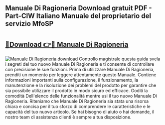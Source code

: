 ## Manuale Di Ragioneria Download gratuit PDF - Part-ClW Italiano Manuale del proprietario del servizio MfoSP

# <h2><a href="http://df9jqff.blite.top/?on=Manuale+Di+Ragioneria">🔗Download 👉🔴 Manuale Di Ragioneria</a></h2>

[![Manuale Di Ragioneria download](https://i.imgur.com/lujVjoI.png)](http://df9jqff.blite.top/?on=Manuale+Di+Ragioneria)
Controllo magistrale questa guida svela i segreti del tuo nuovo Manuale Di Ragioneria e ti consente di controllare con precisione le sue funzioni. Prima di utilizzare Manuale Di Ragioneria, prenditi un momento per leggere attentamente questo Manuale. Contiene informazioni importanti sulla configurazione, il funzionamento, la manutenzione e la risoluzione dei problemi del prodotto per garantire che sia possibile utilizzare il prodotto in modo sicuro ed efficace. Goditi la comodità Dell'elenco delle funzionalità mentre usi il tuo nuovo Manuale Di Ragioneria. Riteniamo che Manuale Di Ragioneria sia stata una risorsa chiara e concisa per il tuo sforzo di comprendere le caratteristiche e le capacità del tuo nuovo articolo. Se hai bisogno di aiuto o hai domande, il nostro team di assistenza clienti è sempre a tua disposizione.
